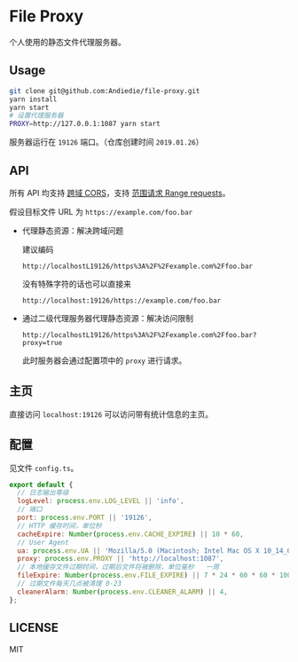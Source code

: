 # File Proxy
个人使用的静态文件代理服务器。

## Usage
```bash
git clone git@github.com:Andiedie/file-proxy.git
yarn install
yarn start
# 设置代理服务器
PROXY=http://127.0.0.1:1087 yarn start
```

服务器运行在 `19126` 端口。（仓库创建时间 `2019.01.26`）

## API
所有 API 均支持 [跨域 CORS](https://developer.mozilla.org/zh/docs/Web/HTTP/Access_control_CORS)，支持 [范围请求 Range requests](https://developer.mozilla.org/zh-CN/docs/Web/HTTP/Range_requests)。

假设目标文件 URL 为 `https://example.com/foo.bar`

- 代理静态资源：解决跨域问题

  建议编码
  ```
  http://localhostL19126/https%3A%2F%2Fexample.com%2Ffoo.bar
  ```
  没有特殊字符的话也可以直接来
  ```
  http://localhost:19126/https://example.com/foo.bar
  ```

- 通过二级代理服务器代理静态资源：解决访问限制

  ```
  http://localhostL19126/https%3A%2F%2Fexample.com%2Ffoo.bar?proxy=true
  ```
  此时服务器会通过配置项中的 `proxy` 进行请求。

## 主页
直接访问 `localhost:19126` 可以访问带有统计信息的主页。

## 配置
见文件 `config.ts`。

```javascript
export default {
  // 日志输出等级
  logLevel: process.env.LOG_LEVEL || 'info',
  // 端口
  port: process.env.PORT || '19126',
  // HTTP 缓存时间，单位秒
  cacheExpire: Number(process.env.CACHE_EXPIRE) || 10 * 60,
  // User Agent
  ua: process.env.UA || 'Mozilla/5.0 (Macintosh; Intel Mac OS X 10_14_0) AppleWebKit/537.36 (KHTML, like Gecko) Chrome/71.0.3578.98 Safari/537.36',
  proxy: process.env.PROXY || 'http://localhost:1087',
  // 本地缓存文件过期时间，过期后文件将被删除，单位毫秒   一周
  fileExpire: Number(process.env.FILE_EXPIRE) || 7 * 24 * 60 * 60 * 1000,
  // 过期文件每天几点被清理 0-23
  cleanerAlarm: Number(process.env.CLEANER_ALARM) || 4,
};
```

## LICENSE
MIT
